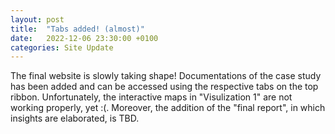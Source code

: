 ```yaml
---
layout: post
title:  "Tabs added! (almost)"
date:   2022-12-06 23:30:00 +0100
categories: Site Update
---
```


The final website is slowly taking shape! Documentations of the case study has been added and can be accessed using the respective tabs on the top ribbon. Unfortunately, the interactive maps in "Visulization 1" are not working properly, yet :(. Moreover, the addition of the "final report", in which insights are elaborated, is TBD. 